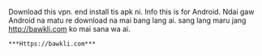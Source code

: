 Download this vpn. end install tis apk ni. Info this is for Android.
Ndai gaw Android na matu re download na mai bang lang ai.
sang lang maru jang http://bawkli.com ko mai sana wa ai.


    ***Https://bawkli.com***
